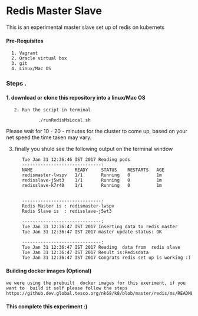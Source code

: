 
# Redis Master Slave
This is an experimental master slave set up of redis on kubernets

####   Pre-Requisites 

      1. Vagrant 
      2. Oracle virtual box 
      3. git 
      4. Linux/Mac OS 

###  	Steps . 
#### 		1. download  or clone this repository into a linux/Mac OS  

       2. Run the script in terminal 
        
        		./runRedisMsLocal.sh
        		
        	

  Please wait for 10 - 20 - minutes for the cluster to come up, based on your net speed the time taken may vary.
	


3. finally you shuld see the following output on the terminal window  

```
      Tue Jan 31 12:36:46 IST 2017 Reading pods
      ------------------------------:
      NAME                READY     STATUS    RESTARTS   AGE
      redismaster-lwspv   1/1       Running   0          1m
      redisslave-j5wt3    1/1       Running   0          1m
      redisslave-k7r40    1/1       Running   0          1m
      
      
      ------------------------------:
      Redis Master is : redismaster-lwspv
      Redis Slave is  : redisslave-j5wt3
      
      ------------------------------:
      Tue Jan 31 12:36:47 IST 2017 Inserting data to redis master
      Tue Jan 31 12:36:47 IST 2017 master update status: OK
      
      ------------------------------:
      Tue Jan 31 12:36:47 IST 2017 Reading  data from  redis slave 
      Tue Jan 31 12:36:47 IST 2017 Result is:Redisdata
      Tue Jan 31 12:36:47 IST 2017 Congrats redis set up is working :)
```
		
#### Building docker images (Optional)  
	we were using the prebuilt  docker images for this exeriment, if you want to  build it self please follow the steps  https://github.dev.global.tesco.org/nk68/k8/blob/master/redis/ms/README.MD 
#### This complete this experiment :)
